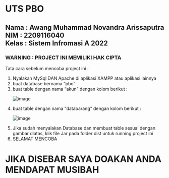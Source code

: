 <h1>UTS PBO</h1>
<h2>Nama : Awang Muhammad Novandra Arissaputra<br>NIM : 2209116040<br>Kelas : Sistem Infromasi A 2022</h2>
<h3>WARNING : PROJECT INI MEMILIKI HAK CIPTA</h3>

<p>Tata cara sebelum mencoba project ini : </p>
<ol>
   <li>Nyalakan MySql DAN Apache di aplikasi XAMPP atau aplikasi lainnya</li>
   <li>buat database bernama <q>pbo</q></li>
   <li>buat table dengan nama <q>akun</q> dengan kolom berikut :</li>
   
   ![image](https://github.com/Novandra7/UTS_PBO/assets/122107967/a47bc53e-4fd0-4054-be88-4b7f13f08fd2)

   <li>buat table dengan nama <q>databarang</q> dengan kolom berikut :</li>

   ![image](https://github.com/Novandra7/UTS_PBO/assets/122107967/979c58fd-f787-48cd-9935-f6329f9d1edd)

   <li>Jika sudah menyalakan Database dan membuat table sesuai dengan gambar diatas, klik file Jar pada folder dist untuk running project ini</li>
   <li>SELAMAT MENCOBA</li>
</ol>
<h1>JIKA DISEBAR SAYA DOAKAN ANDA MENDAPAT MUSIBAH</h1>
